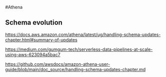 #Athena



## Schema evolution 
https://docs.aws.amazon.com/athena/latest/ug/handling-schema-updates-chapter.html#summary-of-updates

https://medium.com/gumgum-tech/serverless-data-pipelines-at-scale-using-aws-623094a5bac7

https://github.com/awsdocs/amazon-athena-user-guide/blob/main/doc_source/handling-schema-updates-chapter.md